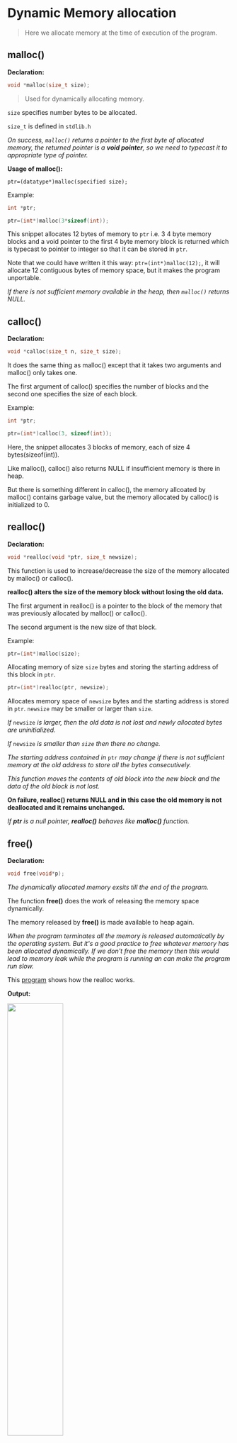 # Dynamic Memory allocation

> Here we allocate memory at the time of execution of the program.


## malloc()

**Declaration:**
```c
void *malloc(size_t size);
```

> Used for dynamically allocating memory.

`size` specifies number bytes to be allocated.

`size_t` is defined in `stdlib.h`


_On success, `malloc()` returns a pointer to the first byte of allocated memory, the returned pointer is a **void pointer**, so we need to typecast it to appropriate type of pointer._

**Usage of malloc():**

```
ptr=(datatype*)malloc(specified size);
```

Example:

```c
int *ptr;

ptr=(int*)malloc(3*sizeof(int));
```

This snippet allocates 12 bytes of memory to `ptr` i.e. 3 4 byte memory blocks and a void pointer to the first 4 byte memory block is returned which is typecast to pointer to integer so that it can be stored in `ptr`.


Note that we could have written it this way:  `ptr=(int*)malloc(12);`, it will allocate 12 contiguous bytes of memory space, but it makes the program unportable.


_If there is not sufficient memory available in the heap, then `malloc()` returns NULL._


## calloc()

**Declaration:**
```c
void *calloc(size_t n, size_t size);
```

It does the same thing as malloc() except that it takes two arguments and malloc() only takes one.

The first argument of calloc() specifies the number of blocks and the second one specifies the size of each block.

Example:

```c
int *ptr;

ptr=(int*)calloc(3, sizeof(int));
```

Here, the snippet allocates 3 blocks of memory, each of size 4 bytes(sizeof(int)).

Like malloc(), calloc() also returns NULL if insufficient memory is there in heap.

But there is something different in calloc(), the memory allcoated by malloc() contains garbage value, but the memory allocated by calloc() is initialized to 0.


## realloc()

**Declaration:**

```c
void *realloc(void *ptr, size_t newsize);
```

This function is used to increase/decrease the size of the memory allocated by malloc() or calloc().

**realloc() alters the size of the memory block without losing the old data.**

The first argument in realloc() is a pointer to the block of the memory that was previously allocated by malloc() or calloc().

The second argument is the new size of that block.

Example:

```c
ptr=(int*)malloc(size);
```

Allocating memory of size `size` bytes and storing the starting address of this block in `ptr`.

```c
ptr=(int*)realloc(ptr, newsize);
```

Allocates memory space of `newsize` bytes and the starting address is stored in `ptr`. `newsize` may be smaller or larger than `size`.

_If_ `newsize` _is larger, then the old data is not lost and newly allocated bytes are uninitialized._

_If_ `newsize` _is smaller than `size` then there no change._


_The starting address contained in_ `ptr` _may change if there is not sufficient memory at the old address to store all the bytes consecutively._

_This function moves the contents of old block into the new block and the data of the old block is not lost._

**On failure, realloc() returns NULL and in this case the old memory is not deallocated and it remains unchanged.**

_If **ptr** is a null pointer, **realloc()** behaves like **malloc()** function._

## free()

**Declaration:**

```c
void free(void*p);
```

_The dynamically allocated memory exsits till the end of the program._

The function **free()** does the work of releasing the memory space dynamically.

The memory released by **free()** is made available to heap again.


_When the program terminates all the memory is released automatically by the operating system. But it's a good practice to free whatever memory has been allocated dynamically. If we don't free the memory then this would lead to memory leak while the program is running an can make the program run slow._

This [program](https://github.com/C0DER11101/CPrograms/blob/CProgramming/Pointers/tests/t8.c) shows how the realloc works.

**Output:**

<img src="https://github.com/C0DER11101/CPrograms/blob/CProgramming/Pointers/tests/t8Output.png" width="50%" height="50%">

# Dynamic array

## 1D array

[t9.c](https://github.com/C0DER11101/CPrograms/blob/CProgramming/Pointers/tests/t9.c) shows a dynamic array.

**Output:**

<img src="https://github.com/C0DER11101/CPrograms/blob/CProgramming/Pointers/tests/t9Output.png" width="50%" height="50%">

Notice that in `t9.c` there is a **scanf()** statement which contains this expression:

```c
&*(p+i);
```

Let's break this expression and understand what it means:

So first of all:

```c
p=(int*)calloc(size, sizeof(int));
```

Here `size` number of memory blocks(each 4 bytes) are allocated and `p` stores the address of the starting block.

Now, since `int` is 4 bytes, if we add 1 to `p` i.e. `p+1` it means that we are pointing to the next consecutive memory block after the current memory block. It looks as if we are adding `1` to `p` but in reality we are actually adding 4 bytes to the address contained in `p`, as soon as 4 bytes are added to the starting address we reach the next consecutive address right after the starting address, now if we add 2 to `p` like this: `p+2`, then we are basically adding `2x4` bytes i.e. 8 bytes to the starting address which as a result will take us to the third memory block's address and this goes on until we reach the final block.

Let's look at this expression:

```c
(p+i);
```

This is just what I had said previously, i can take any value between `0` and `size-1`.


```c
*(p+i);
```

This means that whatever address we have reached, we will dereference it i.e. we will access the value at that address.

`*(p+i)` can also be written as `p[i]`

So, now:

```c
&*(p+i);
```
this means _address of the value_.


```c
scanf("%d", &*(p+i));
```
this can also be written as:

```c
scanf("%d", (p+i));
```

Since `p` stores the starting address and whatever the value of `i`, it is added with `p` and we reach an address of elements of the array, we insert the value input by the user into the address.

This [program](https://github.com/C0DER11101/CPrograms/blob/CProgramming/Pointers/tests/t9_2.c) will make things clearer.

**Output:**

<img src="https://github.com/C0DER11101/CPrograms/blob/CProgramming/Pointers/tests/t9_2Output.png" width="50%" height="50%">

## 2D array

[t10.c](https://github.com/C0DER11101/CPrograms/blob/CProgramming/Pointers/tests/t10.c) shows us a dynamic 2D array.

**Output:**

<img src="https://github.com/C0DER11101/CPrograms/blob/CProgramming/Pointers/tests/t10Output.png" width="50%" height="50%">

```c
scanf("%d", (*(arr+i)+j);
```

This statement is pretty easy to understand once you understand what `*(p+i)` and `(p+i)` do in

---
